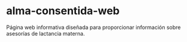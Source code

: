 # alma-consentida-web
Página web informativa diseñada para proporcionar información sobre asesorías de lactancia materna.
